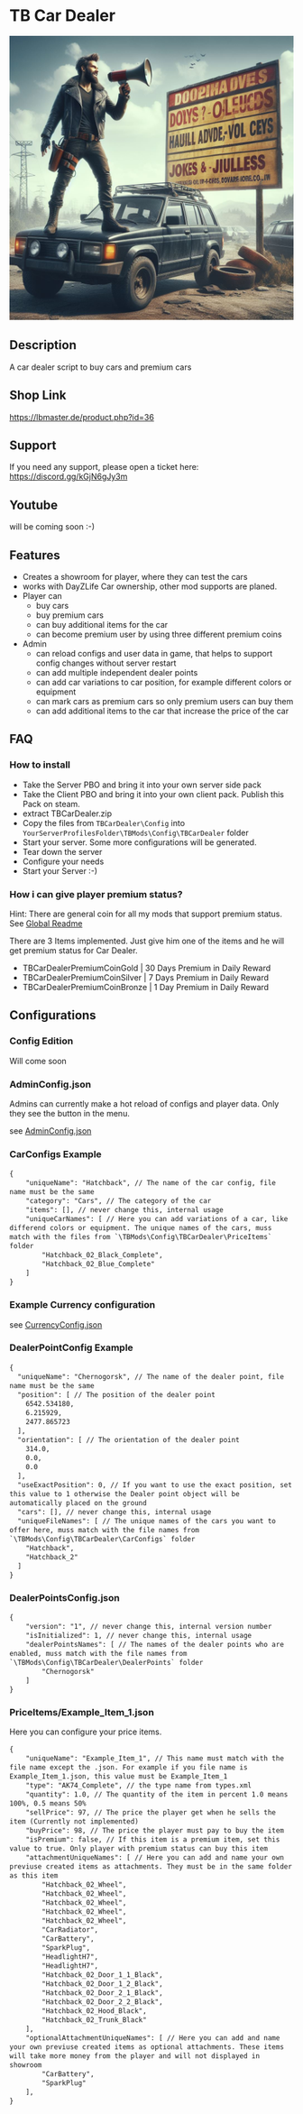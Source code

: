 # TB Car Dealer

<img src="./Logo.jpeg" alt="TB Car Dealer" width="512"/>

## Description
A car dealer script to buy cars and premium cars

## Shop Link
https://lbmaster.de/product.php?id=36

## Support

If you need any support, please open a ticket here: https://discord.gg/kGjN6gJy3m

## Youtube
will be coming soon :-)

## Features
- Creates a showroom for player, where they can test the cars
- works with DayZLife Car ownership, other mod supports are planed.
- Player can 
  - buy cars
  - buy premium cars
  - can buy additional items for the car
  - can become premium user by using three different premium coins
- Admin
  - can reload configs and user data in game, that helps to support config changes without server restart
  - can add multiple independent dealer points
  - can add car variations to car position, for example different colors or equipment
  - can mark cars as premium cars so only premium users can buy them
  - can add additional items to the car that increase the price of the car
  

## FAQ

### How to install

- Take the Server PBO and bring it into your own server side pack
- Take the Client PBO and bring it into your own client pack. Publish this Pack on steam.
- extract TBCarDealer.zip
- Copy the files from `TBCarDealer\Config` into `YourServerProfilesFolder\TBMods\Config\TBCarDealer` folder
- Start your server. Some more configurations will be generated.
- Tear down the server
- Configure your needs
- Start your Server :-)

### How i can give player premium status?

Hint: There are general coin for all my mods that support premium status. See [Global Readme](../GlobalConfigs/Readme.md#premium-coins)

There are 3 Items implemented. Just give him one of the items and he will get premium status for Car Dealer.

- TBCarDealerPremiumCoinGold | 30 Days Premium in Daily Reward
- TBCarDealerPremiumCoinSilver | 7 Days Premium in Daily Reward
- TBCarDealerPremiumCoinBronze | 1 Day Premium in Daily Reward


## Configurations

### Config Edition

Will come soon

### AdminConfig.json

Admins can currently make a hot reload of configs and player data. Only they see the button in the menu.

see [AdminConfig.json](../GlobalConfigs/Readme.md#adminconfigjson)

### CarConfigs Example
````
{
    "uniqueName": "Hatchback", // The name of the car config, file name must be the same
    "category": "Cars", // The category of the car
    "items": [], // never change this, internal usage
    "uniqueCarNames": [ // Here you can add variations of a car, like differend colors or equipment. The unique names of the cars, muss match with the files from `\TBMods\Config\TBCarDealer\PriceItems` folder
        "Hatchback_02_Black_Complete",
        "Hatchback_02_Blue_Complete"
    ]
}
````

### Example Currency configuration

see [CurrencyConfig.json](../GlobalConfigs/Readme.md#currencyconfigjson)


### DealerPointConfig Example

````
{
  "uniqueName": "Chernogorsk", // The name of the dealer point, file name must be the same
  "position": [ // The position of the dealer point
    6542.534180,
    6.215929,
    2477.865723
  ],
  "orientation": [ // The orientation of the dealer point
    314.0,
    0.0,
    0.0
  ],
  "useExactPosition": 0, // If you want to use the exact position, set this value to 1 otherwise the Dealer point object will be automatically placed on the ground 
  "cars": [], // never change this, internal usage
  "uniqueFileNames": [ // The unique names of the cars you want to offer here, muss match with the file names from `\TBMods\Config\TBCarDealer\CarConfigs` folder 
    "Hatchback",
    "Hatchback_2"
  ]
}
````

### DealerPointsConfig.json

````
{
    "version": "1", // never change this, internal version number
    "isInitialized": 1, // never change this, internal usage
    "dealerPointsNames": [ // The names of the dealer points who are enabled, muss match with the file names from `\TBMods\Config\TBCarDealer\DealerPoints` folder
        "Chernogorsk"
    ]
}
````

### PriceItems/Example_Item_1.json

Here you can configure your price items.

````
{
	"uniqueName": "Example_Item_1", // This name must match with the file name except the .json. For example if you file name is Example_Item_1.json, this value must be Example_Item_1
	"type": "AK74_Complete", // the type name from types.xml
	"quantity": 1.0, // The quantity of the item in percent 1.0 means 100%, 0.5 means 50%
	"sellPrice": 97, // The price the player get when he sells the item (Currently not implemented)
	"buyPrice": 98, // The price the player must pay to buy the item
	"isPremium": false, // If this item is a premium item, set this value to true. Only player with premium status can buy this item
	"attachmentUniqueNames": [ // Here you can add and name your own previuse created items as attachments. They must be in the same folder as this item
	    "Hatchback_02_Wheel",
		"Hatchback_02_Wheel",
		"Hatchback_02_Wheel",
		"Hatchback_02_Wheel",
		"Hatchback_02_Wheel",
		"CarRadiator",
		"CarBattery",
		"SparkPlug",
		"HeadlightH7",
		"HeadlightH7",
		"Hatchback_02_Door_1_1_Black",
		"Hatchback_02_Door_1_2_Black",
		"Hatchback_02_Door_2_1_Black",
		"Hatchback_02_Door_2_2_Black",
		"Hatchback_02_Hood_Black",
		"Hatchback_02_Trunk_Black"
	],
	"optionalAttachmentUniqueNames": [ // Here you can add and name your own previuse created items as optional attachments. These items will take more money from the player and will not displayed in showroom
	    "CarBattery",
	    "SparkPlug"
	],
}
````




